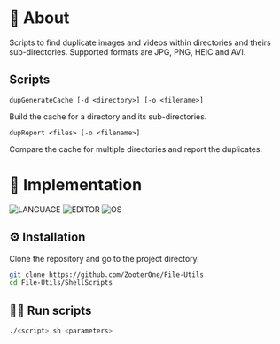 # 🤔 About

Scripts to find duplicate images and videos within directories and theirs sub-directories.
Supported formats are JPG, PNG, HEIC and AVI.

## Scripts

```
dupGenerateCache [-d <directory>] [-o <filename>]
```

Build the cache for a directory and its sub-directories.

```
dupReport <files> [-o <filename>]
```

Compare the cache for multiple directories and report the duplicates.

# 📝 Implementation

![LANGUAGE](https://img.shields.io/badge/bash-royalblue?style=for-the-badge&logo=gnubash&logoColor=white)
![EDITOR](https://img.shields.io/badge/vscode-coral?style=for-the-badge&logo=visual-studio-code&logoColor=white)
![OS](https://img.shields.io/badge/linux-yellowgreen?style=for-the-badge&logo=linux&logoColor=white)

## ⚙ Installation

Clone the repository and go to the project directory.

 ``` bash
 git clone https://github.com/ZooterOne/File-Utils
 cd File-Utils/ShellScripts
 ```

 ## 🏃‍♂️ Run scripts
 
 ``` bash
 ./<script>.sh <parameters>
 ```
